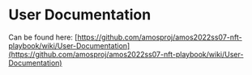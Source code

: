 # User Documentation
Can be found here: [https://github.com/amosproj/amos2022ss07-nft-playbook/wiki/User-Documentation](https://github.com/amosproj/amos2022ss07-nft-playbook/wiki/User-Documentation)

